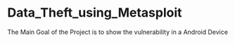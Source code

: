 # Data_Theft_using_Metasploit


The Main Goal of the Project is to show the vulnerability in a Android Device
